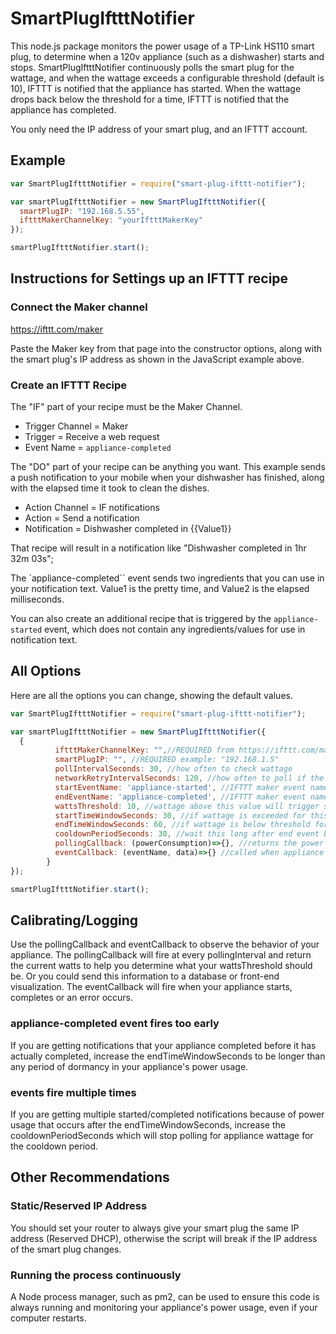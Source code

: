 # SmartPlugIftttNotifier

This node.js package monitors the power usage of a TP-Link HS110 smart plug, to determine when a 120v appliance (such as a dishwasher) starts and stops.  SmartPlugIftttNotifier continuously polls the smart plug for the wattage, and when the wattage exceeds a configurable threshold (default is 10), IFTTT is notified that the appliance has started.  When the wattage drops back below the threshold for a time, IFTTT is notified that the appliance has completed.

You only need the IP address of your smart plug, and an IFTTT account.

## Example
```js
var SmartPlugIftttNotifier = require("smart-plug-ifttt-notifier");

var smartPlugIftttNotifier = new SmartPlugIftttNotifier({
  smartPlugIP: "192.168.5.55",
  iftttMakerChannelKey: "yourIftttMakerKey"
});

smartPlugIftttNotifier.start();
```
## Instructions for Settings up an IFTTT recipe

### Connect the Maker channel
https://ifttt.com/maker

Paste the Maker key from that page into the constructor options, along with the smart plug's IP address as shown in the JavaScript example above.

### Create an IFTTT Recipe
The "IF" part of your recipe must be the Maker Channel.
* Trigger Channel = Maker
* Trigger = Receive a web request
* Event Name = ``appliance-completed``

The "DO" part of your recipe can be anything you want.  This example sends a push notification to your mobile when your dishwasher has finished, along with the elapsed time it took to clean the dishes.

* Action Channel = IF notifications
* Action = Send a notification
* Notification = Dishwasher completed in {{Value1}}

That recipe will result in a notification like "Dishwasher completed in 1hr 32m 03s";

The `appliance-completed`` event sends two ingredients that you can use in your notification text.  Value1 is the pretty time, and Value2 is the elapsed milliseconds.

You can also create an additional recipe that is triggered by the ``appliance-started`` event, which does not contain any ingredients/values for use in notification text.

## All Options
Here are all the options you can change, showing the default values.
```js
var SmartPlugIftttNotifier = require("smart-plug-ifttt-notifier");

var smartPlugIftttNotifier = new SmartPlugIftttNotifier({
  {
          iftttMakerChannelKey: "",//REQUIRED from https://ifttt.com/maker
          smartPlugIP: "", //REQUIRED example: "192.168.1.5"
          pollIntervalSeconds: 30, //how often to check wattage
          networkRetryIntervalSeconds: 120, //how often to poll if the smart plug IP address is not reachable
          startEventName: 'appliance-started', //IFTTT maker event name
          endEventName: 'appliance-completed', //IFTTT maker event name
          wattsThreshold: 10, //wattage above this value will trigger start event after startTimeWindowSeconds
          startTimeWindowSeconds: 30, //if wattage is exceeded for this duration, appliance is considered started
          endTimeWindowSeconds: 60, //if wattage is below threshold for this entire duration, appliance is considered completed running
          cooldownPeriodSeconds: 30, //wait this long after end event before responding to subsequent start events, set to same as poll interval if no cooldown is needed
          pollingCallback: (powerConsumption)=>{}, //returns the power consumption data on every polling interval
          eventCallback: (eventName, data)=>{} //called when appliance starts and stops
        }
});

smartPlugIftttNotifier.start();
```
## Calibrating/Logging
Use the pollingCallback and eventCallback to observe the behavior of your appliance.  The pollingCallback will fire at every pollingInterval and return the current watts to help you determine what your wattsThreshold should be.  Or you could send this information to a database or front-end visualization.  The eventCallback will fire when your appliance starts, completes or an error occurs.

### appliance-completed event fires too early
If you are getting notifications that your appliance completed before it has actually completed, increase the endTimeWindowSeconds to be longer than any period of dormancy in your appliance's power usage.

### events fire multiple times
If you are getting multiple started/completed notifications because of power usage that occurs after the endTimeWindowSeconds, increase the cooldownPeriodSeconds which will stop polling for appliance wattage for the cooldown period.

## Other Recommendations

### Static/Reserved IP Address
You should set your router to always give your smart plug the same IP address (Reserved DHCP), otherwise the script will break if the IP address of the smart plug changes.

### Running the process continuously

A Node process manager, such as pm2, can be used to ensure this code is always running and monitoring your appliance's power usage, even if your computer restarts.
